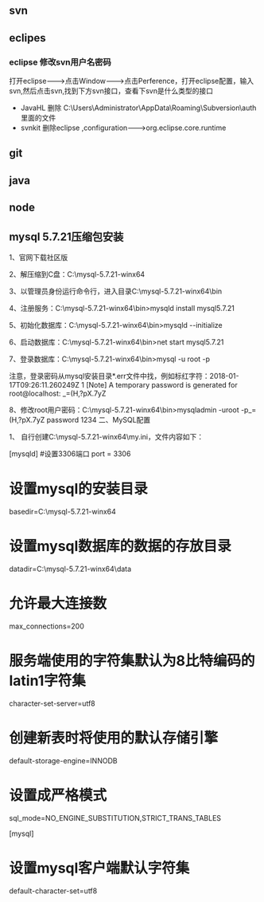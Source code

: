 ## svn

## eclipes

### eclipse 修改svn用户名密码
打开eclipse--->点击Window--->点击Perference，打开eclipse配置，输入svn,然后点击svn,找到下方svn接口，查看下svn是什么类型的接口
- JavaHL 删除 C:\Users\Administrator\AppData\Roaming\Subversion\auth 里面的文件
- svnkit 删除eclipse ,configuration--->org.eclipse.core.runtime

## git

## java

## node 

## mysql 5.7.21压缩包安装
1、官网下载社区版

2、解压缩到C盘：C:\mysql-5.7.21-winx64

3、以管理员身份运行命令行，进入目录C:\mysql-5.7.21-winx64\bin

4、注册服务：C:\mysql-5.7.21-winx64\bin>mysqld install mysql5.7.21

5、初始化数据库：C:\mysql-5.7.21-winx64\bin>mysqld --initialize

6、启动数据库：C:\mysql-5.7.21-winx64\bin>net start mysql5.7.21

7、登录数据库：C:\mysql-5.7.21-winx64\bin>mysql -u root -p

注意，登录密码从mysql安装目录*.err文件中找，例如标红字符：2018-01-17T09:26:11.260249Z 1 [Note] A temporary password is generated for root@localhost: _=(H,?pX.7yZ

8、修改root用户密码：C:\mysql-5.7.21-winx64\bin>mysqladmin -uroot -p_=(H,?pX.7yZ password 1234
二、MySQL配置

1、 自行创建C:\mysql-5.7.21-winx64\my.ini，文件内容如下：

[mysqld]
#设置3306端口
port = 3306
# 设置mysql的安装目录
basedir=C:\mysql-5.7.21-winx64
# 设置mysql数据库的数据的存放目录
datadir=C:\mysql-5.7.21-winx64\data
# 允许最大连接数
max_connections=200
# 服务端使用的字符集默认为8比特编码的latin1字符集
character-set-server=utf8
# 创建新表时将使用的默认存储引擎
default-storage-engine=INNODB
# 设置成严格模式
sql_mode=NO_ENGINE_SUBSTITUTION,STRICT_TRANS_TABLES

[mysql]
# 设置mysql客户端默认字符集
default-character-set=utf8

